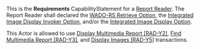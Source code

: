 This is the **Requirements** CapabilityStatement for a [Report Reader](volume-1.html#ReportReader). The Report Reader shall declared the [WADO-RS Retrieve Option](volume-1.html#xx23-wado-rs-retrieve-option), the [Integrated Image Display Invoker Option](volume-1.html#xx24-integrated-image-display-invoker-option), and/or the [Integrated Image Display Option](volume-1.html#xx25-integrated-image-display-option).

This Actor is allowed to use [Display Multimedia Report \[RAD-Y2\]](RAD-Y2.html), [Find Multimedia Report \[RAD-Y3\]](RAD-Y3.html), and [Display Images \[RAD-Y5\]](RAD-Y5.html) transactions.